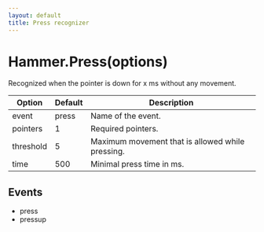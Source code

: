 ```yaml
---
layout: default
title: Press recognizer
---
```


# Hammer.Press(options)
Recognized when the pointer is down for x ms without any movement.

| Option    | Default  | Description       |
|-----------|----------|-------------------|
| event     | press    | Name of the event. |
| pointers  | 1        | Required pointers. |
| threshold | 5        | Maximum movement that is allowed while pressing. |
| time      | 500      | Minimal press time in ms. |

## Events
- press
- pressup
